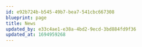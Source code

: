 ```yaml
---
id: e92b724b-b545-49b7-bea7-541cbc667308
blueprint: page
title: News
updated_by: e33c4ae1-e38a-4bd2-9ecd-3bd884fd9f36
updated_at: 1694959268
---
```

